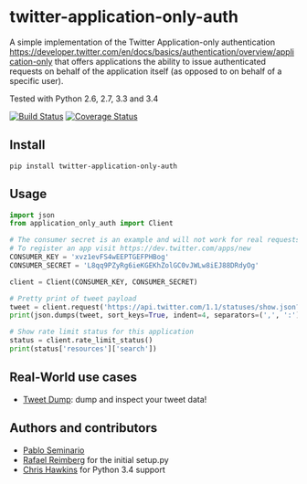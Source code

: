 twitter-application-only-auth
=============================

A simple implementation of the Twitter Application-only authentication
https://developer.twitter.com/en/docs/basics/authentication/overview/application-only
that offers applications the ability to issue authenticated requests on behalf
of the application itself (as opposed to on behalf of a specific user).

Tested with Python 2.6, 2.7, 3.3 and 3.4

[![Build Status](https://github.com/pabluk/twitter-application-only-auth/workflows/.github/workflows/tests.yml/badge.svg)](https://github.com/pabluk/twitter-application-only-auth/actions)
[![Coverage Status](https://coveralls.io/repos/pabluk/twitter-application-only-auth/badge.png)](https://coveralls.io/r/pabluk/twitter-application-only-auth)


Install
-------

```
pip install twitter-application-only-auth
```

Usage
-----

```python
import json
from application_only_auth import Client

# The consumer secret is an example and will not work for real requests
# To register an app visit https://dev.twitter.com/apps/new
CONSUMER_KEY = 'xvz1evFS4wEEPTGEFPHBog'
CONSUMER_SECRET = 'L8qq9PZyRg6ieKGEKhZolGC0vJWLw8iEJ88DRdyOg'

client = Client(CONSUMER_KEY, CONSUMER_SECRET)

# Pretty print of tweet payload
tweet = client.request('https://api.twitter.com/1.1/statuses/show.json?id=316683059296624640')
print(json.dumps(tweet, sort_keys=True, indent=4, separators=(',', ':')))

# Show rate limit status for this application
status = client.rate_limit_status()
print(status['resources']['search'])
```

Real-World use cases
--------------------

* [Tweet Dump](http://tweetdump.info/): dump and inspect your tweet data!


Authors and contributors
------------------------

* [Pablo Seminario](https://github.com/pabluk)
* [Rafael Reimberg](https://github.com/rreimberg) for the initial setup.py
* [Chris Hawkins](https://github.com/ChrisHawkins) for Python 3.4 support

